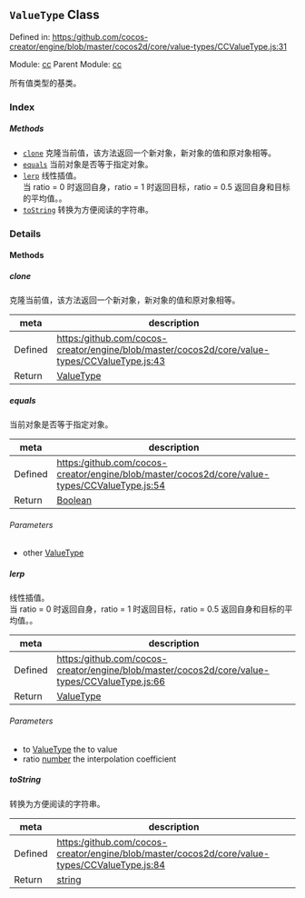 ## `ValueType` Class


Defined in: [https:/github.com/cocos-creator/engine/blob/master/cocos2d/core/value-types/CCValueType.js:31](https:/github.com/cocos-creator/engine/blob/master/cocos2d/core/value-types/CCValueType.js#L31)

Module: [cc](../modules/cc.md)
Parent Module: [cc](../modules/cc.md)




所有值类型的基类。

### Index



##### Methods

  - [`clone`](#clone) 克隆当前值，该方法返回一个新对象，新对象的值和原对象相等。
  - [`equals`](#equals) 当前对象是否等于指定对象。
  - [`lerp`](#lerp) 线性插值。<br/>
当 ratio = 0 时返回自身，ratio = 1 时返回目标，ratio = 0.5 返回自身和目标的平均值。。
  - [`toString`](#tostring) 转换为方便阅读的字符串。



### Details




<!-- Method Block -->
#### Methods


##### clone

克隆当前值，该方法返回一个新对象，新对象的值和原对象相等。

| meta | description |
|------|-------------|
| Defined | [https:/github.com/cocos-creator/engine/blob/master/cocos2d/core/value-types/CCValueType.js:43](https:/github.com/cocos-creator/engine/blob/master/cocos2d/core/value-types/CCValueType.js#L43) |
| Return 		 | <a href="../classes/ValueType.html" class="crosslink">ValueType</a> 



##### equals

当前对象是否等于指定对象。

| meta | description |
|------|-------------|
| Defined | [https:/github.com/cocos-creator/engine/blob/master/cocos2d/core/value-types/CCValueType.js:54](https:/github.com/cocos-creator/engine/blob/master/cocos2d/core/value-types/CCValueType.js#L54) |
| Return 		 | <a href="https://developer.mozilla.org/en/JavaScript/Reference/Global_Objects/Boolean" class="crosslink external" target="_blank">Boolean</a> 

###### Parameters
- other <a href="../classes/ValueType.html" class="crosslink">ValueType</a>  


##### lerp

线性插值。<br/>
当 ratio = 0 时返回自身，ratio = 1 时返回目标，ratio = 0.5 返回自身和目标的平均值。。

| meta | description |
|------|-------------|
| Defined | [https:/github.com/cocos-creator/engine/blob/master/cocos2d/core/value-types/CCValueType.js:66](https:/github.com/cocos-creator/engine/blob/master/cocos2d/core/value-types/CCValueType.js#L66) |
| Return 		 | <a href="../classes/ValueType.html" class="crosslink">ValueType</a> 

###### Parameters
- to <a href="../classes/ValueType.html" class="crosslink">ValueType</a> the to value
- ratio <a href="https://developer.mozilla.org/en/JavaScript/Reference/Global_Objects/Number" class="crosslink external" target="_blank">number</a> the interpolation coefficient


##### toString

转换为方便阅读的字符串。

| meta | description |
|------|-------------|
| Defined | [https:/github.com/cocos-creator/engine/blob/master/cocos2d/core/value-types/CCValueType.js:84](https:/github.com/cocos-creator/engine/blob/master/cocos2d/core/value-types/CCValueType.js#L84) |
| Return 		 | <a href="https://developer.mozilla.org/en/JavaScript/Reference/Global_Objects/String" class="crosslink external" target="_blank">string</a> 




